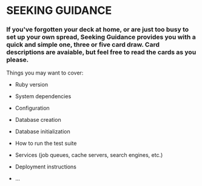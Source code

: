 # SEEKING GUIDANCE

### If you've forgotten your deck at home, or are just too busy to set up your own spread, Seeking Guidance provides you with a quick and simple one, three or five card draw. Card descriptions are avaiable, but feel free to read the cards as you please.

Things you may want to cover:

* Ruby version

* System dependencies

* Configuration

* Database creation

* Database initialization

* How to run the test suite

* Services (job queues, cache servers, search engines, etc.)

* Deployment instructions

* ...
